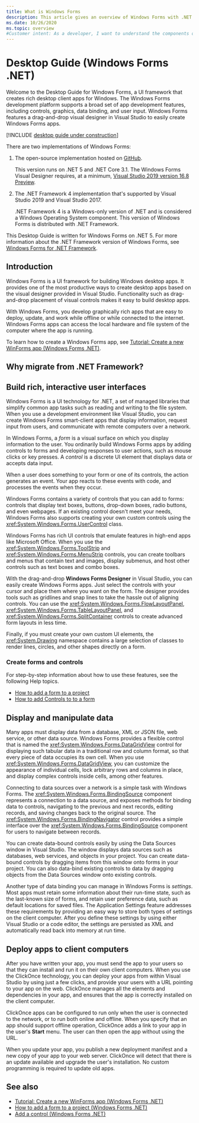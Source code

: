 ```yaml
---
title: What is Windows Forms
description: This article gives an overview of Windows Forms with .NET Core and .NET 5.
ms.date: 10/26/2020
ms.topic: overview
#Customer intent: As a developer, I want to understand the components of Windows Forms so that I can understand the overall picture of Windows Forms.
---
```


# Desktop Guide (Windows Forms .NET)

Welcome to the Desktop Guide for Windows Forms, a UI framework that creates rich desktop client apps for Windows. The Windows Forms development platform supports a broad set of app development features, including controls, graphics, data binding, and user input. Windows Forms features a drag-and-drop visual designer in Visual Studio to easily create Windows Forms apps.

[!INCLUDE [desktop guide under construction](../../includes/desktop-guide-preview-note.md)]

There are two implementations of Windows Forms:

01. The open-source implementation hosted on [GitHub](https://github.com/dotnet/winforms).

    This version runs on .NET 5 and .NET Core 3.1. The Windows Forms Visual Designer requires, at a minimum, [Visual Studio 2019 version 16.8 Preview](https://visualstudio.microsoft.com/downloads/?utm_medium=microsoft&utm_source=docs.microsoft.com&utm_campaign=inline+link&utm_content=download+vs2019+desktopguide+winforms).

01. The .NET Framework 4 implementation that's supported by Visual Studio 2019 and Visual Studio 2017.

    .NET Framework 4 is a Windows-only version of .NET and is considered a Windows Operating System component. This version of Windows Forms is distributed with .NET Framework.

This Desktop Guide is written for Windows Forms on .NET 5. For more information about the .NET Framework version of Windows Forms, see [Windows Forms for .NET Framework](../../../framework/winforms/index.yml?view=netframeworkdesktop-4.8&preserve-view=true).

## Introduction

Windows Forms is a UI framework for building Windows desktop apps. It provides one of the most productive ways to create desktop apps based on the visual designer provided in Visual Studio. Functionality such as drag-and-drop placement of visual controls makes it easy to build desktop apps.

With Windows Forms, you develop graphically rich apps that are easy to deploy, update, and work while offline or while connected to the internet. Windows Forms apps can access the local hardware and file system of the computer where the app is running.

To learn how to create a Windows Forms app, see [Tutorial: Create a new WinForms app (Windows Forms .NET)](../get-started/create-app-visual-studio.md).

## Why migrate from .NET Framework?



## Build rich, interactive user interfaces

Windows Forms is a UI technology for .NET, a set of managed libraries that simplify common app tasks such as reading and writing to the file system. When you use a development environment like Visual Studio, you can create Windows Forms smart-client apps that display information, request input from users, and communicate with remote computers over a network.

In Windows Forms, a *form* is a visual surface on which you display information to the user. You ordinarily build Windows Forms apps by adding controls to forms and developing responses to user actions, such as mouse clicks or key presses. A *control* is a discrete UI element that displays data or accepts data input.

When a user does something to your form or one of its controls, the action generates an event. Your app reacts to these events with code, and processes the events when they occur.<!-- TODO  For more information, see [Creating Event Handlers in Windows Forms](creating-event-handlers-in-windows-forms.md).-->

Windows Forms contains a variety of controls that you can add to forms: controls that display text boxes, buttons, drop-down boxes, radio buttons, and even webpages.<!-- TODO For a list of all the controls you can use on a form, see [Controls to Use on Windows Forms](./controls/controls-to-use-on-windows-forms.md).--> If an existing control doesn't meet your needs, Windows Forms also supports creating your own custom controls using the <xref:System.Windows.Forms.UserControl> class.

Windows Forms has rich UI controls that emulate features in high-end apps like Microsoft Office. When you use the <xref:System.Windows.Forms.ToolStrip> and <xref:System.Windows.Forms.MenuStrip> controls, you can create toolbars and menus that contain text and images, display submenus, and host other controls such as text boxes and combo boxes.

With the drag-and-drop **Windows Forms Designer** in Visual Studio, you can easily create Windows Forms apps. Just select the controls with your cursor and place them where you want on the form. The designer provides tools such as gridlines and snap lines to take the hassle out of aligning controls. You can use the <xref:System.Windows.Forms.FlowLayoutPanel>, <xref:System.Windows.Forms.TableLayoutPanel>, and <xref:System.Windows.Forms.SplitContainer> controls to create advanced form layouts in less time.

Finally, if you must create your own custom UI elements, the <xref:System.Drawing> namespace contains a large selection of classes to render lines, circles, and other shapes directly on a form.

### Create forms and controls

For step-by-step information about how to use these features, see the following Help topics.

- [How to add a form to a project](../forms/how-to-add.md)
- [How to add Controls to to a form](../controls/how-to-add-to-a-form.md)

<!-- TODO
| Using the <xref:System.Windows.Forms.ToolStrip> Control | [How to: Create a Basic ToolStrip with Standard Items Using the Designer](./controls/create-a-basic-wf-toolstrip-with-standard-items-using-the-designer.md) |
| Creating graphics with <xref:System.Drawing> | [Getting Started with Graphics Programming](./advanced/getting-started-with-graphics-programming.md)  |
| Creating custom controls                     | [How to: Inherit from the UserControl Class](./controls/how-to-inherit-from-the-usercontrol-class.md) |
-->

## Display and manipulate data

Many apps must display data from a database, XML or JSON file, web service, or other data source. Windows Forms provides a flexible control that is named the <xref:System.Windows.Forms.DataGridView> control for displaying such tabular data in a traditional row and column format, so that every piece of data occupies its own cell. When you use <xref:System.Windows.Forms.DataGridView>, you can customize the appearance of individual cells, lock arbitrary rows and columns in place, and display complex controls inside cells, among other features.

Connecting to data sources over a network is a simple task with Windows Forms. The <xref:System.Windows.Forms.BindingSource> component represents a connection to a data source, and exposes methods for binding data to controls, navigating to the previous and next records, editing records, and saving changes back to the original source. The <xref:System.Windows.Forms.BindingNavigator> control provides a simple interface over the <xref:System.Windows.Forms.BindingSource> component for users to navigate between records.

You can create data-bound controls easily by using the Data Sources window in Visual Studio. The window displays data sources such as databases, web services, and objects in your project. You can create data-bound controls by dragging items from this window onto forms in your project. You can also data-bind existing controls to data by dragging objects from the Data Sources window onto existing controls.

Another type of data binding you can manage in Windows Forms is *settings*. Most apps must retain some information about their run-time state, such as the last-known size of forms, and retain user preference data, such as default locations for saved files. The Application Settings feature addresses these requirements by providing an easy way to store both types of settings on the client computer. After you define these settings by using either Visual Studio or a code editor, the settings are persisted as XML and automatically read back into memory at run time.

<!-- TODO
### Display and manipulate data

For step-by-step information about how to use these features, see the following Help topics.

| Description                                                   | Help topic                                                                                                                                                        |
|---------------------------------------------------------------|-------------------------------------------------------------------------------------------------------------------------------------------------------------------|
| Using the <xref:System.Windows.Forms.BindingSource> component | [How to: Bind Windows Forms Controls with the BindingSource Component Using the Designer](./controls/bind-wf-controls-with-the-bindingsource.md)                  |
| Working with ADO.NET data sources                             | [How to: Sort and Filter ADO.NET Data with the Windows Forms BindingSource Component](./controls/sort-and-filter-ado-net-data-with-wf-bindingsource-component.md) |
| Using the Data Sources window                                 | [Bind Windows Forms controls to data in Visual Studio](/visualstudio/data-tools/bind-windows-forms-controls-to-data-in-visual-studio)                             |
| Using app settings                                            | [How to: Create Application Settings](./advanced/how-to-create-application-settings.md)                                                                           |

-->

## Deploy apps to client computers

After you have written your app, you must send the app to your users so that they can install and run it on their own client computers. When you use the ClickOnce technology, you can deploy your apps from within Visual Studio by using just a few clicks, and provide your users with a URL pointing to your app on the web. ClickOnce manages all the elements and dependencies in your app, and ensures that the app is correctly installed on the client computer.

ClickOnce apps can be configured to run only when the user is connected to the network, or to run both online and offline. When you specify that an app should support offline operation, ClickOnce adds a link to your app in the user's **Start** menu. The user can then open the app without using the URL.

When you update your app, you publish a new deployment manifest and a new copy of your app to your web server. ClickOnce will detect that there is an update available and upgrade the user's installation. No custom programming is required to update old apps.

<!-- TODO

### Deploy ClickOnce apps

For a full introduction to ClickOnce, see [ClickOnce Security and Deployment](/visualstudio/deployment/clickonce-security-and-deployment). For step-by-step information about how to use these features, see the following Help topics,

|Description|Help topic|
|-----------------|----------------|
|Deploying an app by using ClickOnce|[How to: Publish a ClickOnce Application using the Publish Wizard](/visualstudio/deployment/how-to-publish-a-clickonce-application-using-the-publish-wizard)<br /><br /> [Walkthrough: Manually Deploying a ClickOnce Application](/visualstudio/deployment/walkthrough-manually-deploying-a-clickonce-application)|
|Updating a ClickOnce deployment|[How to: Manage Updates for a ClickOnce Application](/visualstudio/deployment/how-to-manage-updates-for-a-clickonce-application)|
|Managing security with ClickOnce|[How to: Enable ClickOnce Security Settings](/visualstudio/deployment/how-to-enable-clickonce-security-settings)|
-->

<!-- TODO
## Other controls and features

There are many other features in Windows Forms that make implementing common tasks fast and easy, such as support for creating dialog boxes, printing, adding help and documentation, and localizing your app to multiple languages.

### Implement other controls and features

For step-by-step information about how to use these features, see the following Help topics.

| Description | Help topic |
|-------------|------------|
|Printing the contents of a form | [How to: Print Graphics in Windows Forms](./advanced/how-to-print-graphics-in-windows-forms.md)<br /><br /> [How to: Print a Multi-Page Text File in Windows Forms](./advanced/how-to-print-a-multi-page-text-file-in-windows-forms.md) |
|Learn more about Windows Forms security | [Security in Windows Forms Overview](security-in-windows-forms-overview.md) |
-->

## See also

- [Tutorial: Create a new WinForms app (Windows Forms .NET)](../get-started/create-app-visual-studio.md)
- [How to add a form to a project (Windows Forms .NET)](../forms/how-to-add.md)
- [Add a control (Windows Forms .NET)](../controls/how-to-add-to-a-form.md)
